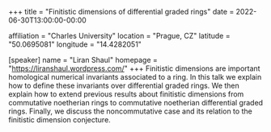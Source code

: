 +++
title = "Finitistic dimensions of differential graded rings"
date = 2022-06-30T13:00:00-00:00

affiliation = "Charles University"
location = "Prague, CZ"
latitude = "50.0695081"
longitude = "14.4282051"

[speaker]
  name = "Liran Shaul"
  homepage = "https://liranshaul.wordpress.com/"
+++
Finitistic dimensions are important homological numerical invariants associated to a ring.
In this talk we explain how to define these invariants over differential graded rings.
We then explain how to extend previous results about finitistic dimensions from commutative noetherian rings to commutative noetherian differential graded rings.
Finally, we discuss the noncommutative case and its relation to the finitistic dimension conjecture.